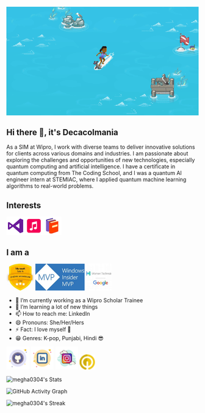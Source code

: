 ![Dino Game](icons/gifsurf.gif)




 
 
## Hi there 👋, it's Decacolmania 
As a SIM at Wipro, I work with diverse teams to deliver innovative solutions for clients across various domains and industries. I am passionate about exploring the challenges and opportunities of new technologies, especially quantum computing and artificial intelligence. I have a certificate in quantum computing from The Coding School, and I was a quantum AI engineer intern at STEMIAC, where I applied quantum machine learning algorithms to real-world problems.


## Interests

<img src='icons/icons8-visual-studio-48.png' alt='icons/icons8-visual-studio-4'><img src='icons/icons8-music-48.png' alt='icons/icons8-music-48'><img src='icons/icons8-books-48.png' alt='icons/icons8-books-48'>
 
## I am a 
<img src='icons/GOLDMLSA.jpeg' height='70'> <img src='icons/MVP.jpeg' height='70'> <img src='icons/WTM.jpeg' height='70'>


- 🔭 I’m currently working as a Wipro Scholar Trainee 
- 🌱 I’m  learning a lot of new things 
- 📫 How to reach me: LinkedIn
- 😄 Pronouns: She/Her/Hers 
- ⚡ Fact: I love myself :purple_heart:
-  :grin: Genres: K-pop, Punjabi, Hindi :sunglasses:


  
[<img src='icons/icons8-github-50.png' alt='github' height='60'>](https://github.com/megha0304) [<img src='icons/icons8-linkedin-50.png' alt='linkedin' height='60'>](https://www.linkedin.com/in/https://www.linkedin.com/in/megha-pandey-a1a5721ba/)  [<img src=icons/icons8-instagram-100.png alt='instagram' height='60'>](https://www.instagram.com/https://www.instagram.com/qc_maniac//)   [<img src='icons/icons8-qwiklabs-provides-real-cloud-environments-that-help-developers-24.png' alt='qwiklabs' height='40'>](https://www.cloudskillsboost.google/public_profiles/d91de2fa-c3e9-41ee-97d1-5a8ac19a18cb) 


![megha0304's Stats](https://github-readme-stats.vercel.app/api?username=megha0304&theme=radical&show_icons=true&hide_border=false&count_private=true) 

![GitHub Activity Graph](https://github-readme-activity-graph.vercel.app/graph?username=megha0304&bg_color=fffff0&color=8E0F7E&line=24292e&point=24292e&area=true&hide_border=true)

![megha0304's Streak](https://github-readme-streak-stats.herokuapp.com/?user=megha0304&theme=radical&hide_border=false)


 
